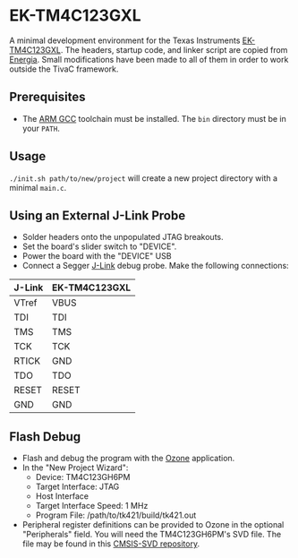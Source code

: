 # EK-TM4C123GXL

A minimal development environment for the Texas Instruments [EK-TM4C123GXL](http://www.ti.com/tool/ek-tm4c123gxl).
The headers, startup code, and linker script are copied from [Energia](https://github.com/energia/Energia).
Small modifications have been made to all of them in order to work outside the TivaC framework.

## Prerequisites

* The [ARM GCC](https://developer.arm.com/open-source/gnu-toolchain/gnu-rm/downloads) toolchain must be installed. The `bin` directory must be in your `PATH`.

## Usage

`./init.sh path/to/new/project` will create a new project directory with a minimal `main.c`. 

## Using an External J-Link Probe

* Solder headers onto the unpopulated JTAG breakouts.
* Set the board's slider switch to "DEVICE".
* Power the board with the "DEVICE" USB
* Connect a Segger [J-Link](https://www.segger.com/products/debug-probes/j-link/) debug probe. Make the following connections:

|J-Link|EK-TM4C123GXL|
|---|---|
|VTref|VBUS|
|TDI|TDI|
|TMS|TMS|
|TCK|TCK|
|RTICK|GND|
|TDO|TDO|
|RESET|RESET|
|GND|GND|

## Flash Debug

* Flash and debug the program with the [Ozone](https://www.segger.com/products/development-tools/ozone-j-link-debugger/) application.
* In the "New Project Wizard":
	* Device: TM4C123GH6PM
	* Target Interface: JTAG
	* Host Interface
	* Target Interface Speed: 1 MHz
	* Program File: /path/to/tk421/build/tk421.out
* Peripheral register definitions can be provided to Ozone in the optional "Peripherals" field.
You will need the TM4C123GH6PM's SVD file.
The file may be found in this [CMSIS-SVD repository](https://github.com/posborne/cmsis-svd).
